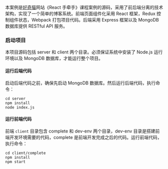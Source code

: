本案例是[好奇猫](http://haoqicat.com/)网站《React 手牵手》课程案例的源码，采用了前后端分离的技术架构，实现了一个简单的博客系统。前端页面组件化采用 React 框架，Redux 控制组件状态，Webpack 打包项目代码。后端采用 Express 框架以及 MongoDB 数据库提供 RESTful API 服务。

### 启动项目

本项目源码包括 server 和 client 两个目录。必须保证系统中安装了 Node.js 运行环境以及 MongoDB 数据库，才能运行整个项目。

#### 运行后端代码

启动后端代码之前，确保先启动 MongoDB 数据库。然后运行后端代码，执行命令：

```
cd server
npm install
node index.js
```

#### 运行前端代码

前端 `client` 目录包含 complete 和 dev-env 两个目录，dev-env 目录是搭建前端开发环境需要的代码，complete 是前端开发完成之后的代码。运行前端代码，执行命令：

```
cd client/complete
npm install
npm start
```
